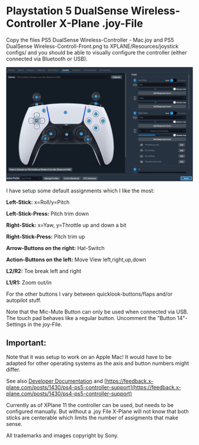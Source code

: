 # Playstation 5 DualSense Wireless-Controller X-Plane .joy-File

Copy the files PS5 DualSense Wireless-Controller - Mac.joy and PS5 DualSense Wireless-Controll-Front.png to XPLANE/Resources/joystick configs/ and you should be able to visually configure the controller (either connected via Bluetooth or USB). 

![](screenshot.jpg)

I have setup some default assignments which I like the most:

**Left-Stick:** x=Roll/y=Pitch

**Left-Stick-Press:** Pitch trim down

**Right-Stick:** x=Yaw, y=Throttle up and down a bit

**Right-Stick-Press:** Pitch trim up

**Arrow-Buttons on the right:** Hat-Switch

**Action-Buttons on the left:** Move View left,right,up,down

**L2/R2:** Toe break left and right

**L1/R1:** Zoom out/in

For the other buttons I vary between quicklook-buttons/flaps and/or autopilot stuff.


Note that the Mic-Mute Button can only be used when connected via USB. The touch pad behaves like a regular button. Uncomment the "Button 14"-Settings in the joy-File.

## Important:
Note that it was setup to work on an Apple Mac! It would have to be adapted for other operating systems as the axis and button numbers might differ.

See also [Developer Documentation](https://developer.x-plane.com/article/creating-joystick-configuration-joy-files/) and [https://feedback.x-plane.com/posts/1430/ps4-ps5-controller-support](https://feedback.x-plane.com/posts/1430/ps4-ps5-controller-support)

Currently as of XPlane 11 the controller can be used, but needs to be configured manually. But without a .joy File X-Plane will not know that both sticks are centerable which limits the number of assigments that make sense.

All trademarks and images copyright by Sony.
